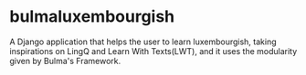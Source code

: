 # bulmaluxembourgish
A Django application that helps the user to learn luxembourgish, taking inspirations on LingQ and Learn With Texts(LWT), and it uses the modularity given by Bulma's Framework.
